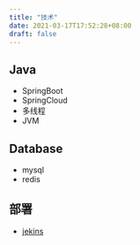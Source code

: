 ```yaml
---
title: "技术"
date: 2021-03-17T17:52:28+08:00
draft: false
---
```



## Java
* SpringBoot
* SpringCloud
* 多线程
* JVM


## Database
* mysql
* redis

## 部署
* [jekins](/dev/deploy/jekins)